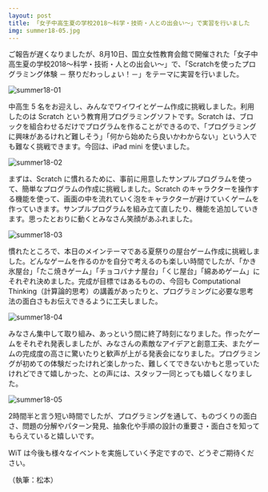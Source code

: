 ```yaml
---
layout: post
title: 「女子中高生夏の学校2018～科学・技術・人との出会い～」で実習を行いました
img: summer18-05.jpg
---
```


ご報告が遅くなりましたが、8月10日、国立女性教育会館で開催された「女子中高生夏の学校2018～科学・技術・人との出会い～」で、「Scratchを使ったプログラミング体験 － 祭りだわっしょい！－」をテーマに実習を行いました。

![summer18-01]({{site.baseurl}}/images/summer18-01.jpg)

中高生 5 名をお迎えし、みんなでワイワイとゲーム作成に挑戦しました。利用したのは Scratch という教育用プログラミングソフトです。Scratch は、ブロックを組合わせるだけでプログラムを作ることができるので、「プログラミングに興味があるけれど難しそう」「何から始めたら良いかわからない」という人でも難なく挑戦できます。今回は、iPad mini を使いました。

![summer18-02]({{site.baseurl}}/images/summer18-02.jpg)

まずは、Scratch に慣れるために、事前に用意したサンプルプログラムを使って、簡単なプログラムの作成に挑戦しました。Scratch のキャラクターを操作する機能を使って、画面の中を流れていく泡をキャラクターが避けていくゲームを作っていきます。サンプルプログラムを組み立て直したり、機能を追加していきます。思ったとおりに動くとみなさん笑顔があふれました。

![summer18-03]({{site.baseurl}}/images/summer18-03.jpg)

慣れたところで、本日のメインテーマである夏祭りの屋台ゲーム作成に挑戦しました。どんなゲームを作るのかを自分で考えるのも楽しい時間でしたが、「かき氷屋台」「たこ焼きゲーム」「チョコバナナ屋台」「くじ屋台」「綿あめゲーム」にそれぞれ決めました。完成が目標ではあるものの、今回も Computational Thinking（計算論的思考）の講義があったりと、プログラミングに必要な思考法の面白さもお伝えできるように工夫しました。

![summer18-04]({{site.baseurl}}/images/summer18-04.jpg)

みなさん集中して取り組み、あっという間に終了時刻になりました。作ったゲームをそれぞれ発表しましたが、みなさんの素敵なアイデアと創意工夫、またゲームの完成度の高さに驚いたりと歓声が上がる発表会になりました。プログラミングが初めての体験だったけれど楽しかった、難しくてできないかもと思っていたけれどできて嬉しかった、との声には、スタッフ一同とっても嬉しくなりました。

![summer18-05]({{site.baseurl}}/images/summer18-05.jpg)

2時間半と言う短い時間でしたが、プログラミングを通して、ものづくりの面白さ、問題の分解やパターン発見、抽象化や手順の設計の重要さ・面白さを知ってもらえていると嬉しいです。

WiT は今後も様々なイベントを実施していく予定ですので、どうぞご期待ください。

（執筆：松本）

